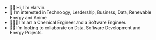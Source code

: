 - 👋🏽 Hi, I’m Marvin.
- 👀 I’m interested in Technology, Leadership, Business, Data, Renewable Energy and Anime.
- 👨🏽‍🔬 I’m am a Chemical Engineer and a Software Engineer.
- 🙏🏽 I’m looking to collaborate on Data, Software Development and Energy Projects.

<!---
marvintersect/marvintersect is a ✨ special ✨ repository because its `README.md` (this file) appears on your GitHub profile.
You can click the Preview link to take a look at your changes.
--->
